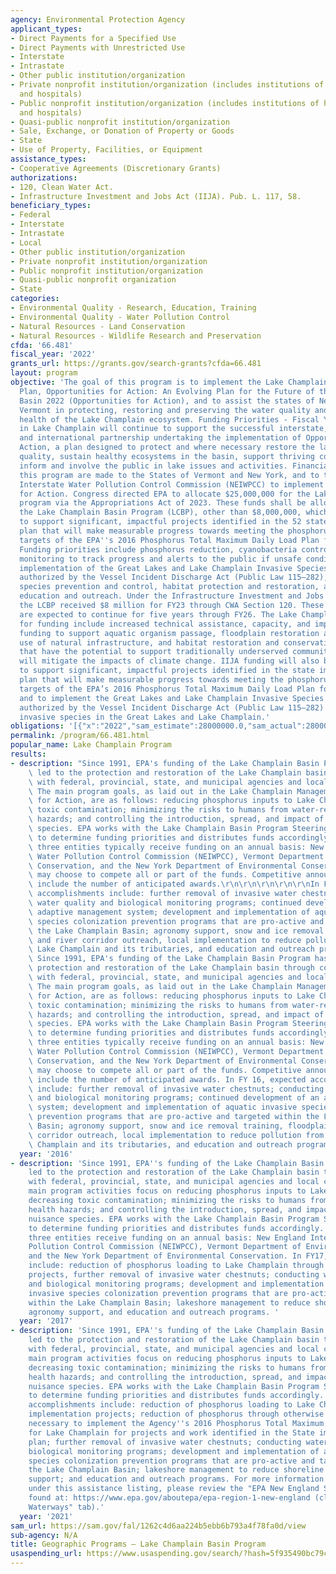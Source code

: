 ```yaml
---
agency: Environmental Protection Agency
applicant_types:
- Direct Payments for a Specified Use
- Direct Payments with Unrestricted Use
- Interstate
- Intrastate
- Other public institution/organization
- Private nonprofit institution/organization (includes institutions of higher education
  and hospitals)
- Public nonprofit institution/organization (includes institutions of higher education
  and hospitals)
- Quasi-public nonprofit institution/organization
- Sale, Exchange, or Donation of Property or Goods
- State
- Use of Property, Facilities, or Equipment
assistance_types:
- Cooperative Agreements (Discretionary Grants)
authorizations:
- 120, Clean Water Act.
- Infrastructure Investment and Jobs Act (IIJA). Pub. L. 117, 58.
beneficiary_types:
- Federal
- Interstate
- Intrastate
- Local
- Other public institution/organization
- Private nonprofit institution/organization
- Public nonprofit institution/organization
- Quasi-public nonprofit organization
- State
categories:
- Environmental Quality - Research, Education, Training
- Environmental Quality - Water Pollution Control
- Natural Resources - Land Conservation
- Natural Resources - Wildlife Research and Preservation
cfda: '66.481'
fiscal_year: '2022'
grants_url: https://grants.gov/search-grants?cfda=66.481
layout: program
objective: 'The goal of this program is to implement the Lake Champlain Basin Management
  Plan, Opportunities for Action: An Evolving Plan for the Future of the Lake Champlain
  Basin 2022 (Opportunities for Action), and to assist the states of New York and
  Vermont in protecting, restoring and preserving the water quality and ecological
  health of the Lake Champlain ecosystem. Funding Priorities - Fiscal Year 2023: Efforts
  in Lake Champlain will continue to support the successful interstate, interagency,
  and international partnership undertaking the implementation of Opportunities for
  Action, a plan designed to protect and where necessary restore the lake''s water
  quality, sustain healthy ecosystems in the basin, support thriving communities and
  inform and involve the public in lake issues and activities. Financial awards under
  this program are made to the States of Vermont and New York, and to the New England
  Interstate Water Pollution Control Commission (NEIWPCC) to implement Opportunities
  for Action. Congress directed EPA to allocate $25,000,000 for the Lake Champlain
  program via the Appropriations Act of 2023. These funds shall be allocated through
  the Lake Champlain Basin Program (LCBP), other than $8,000,000, which shall be directed
  to support significant, impactful projects identified in the 52 state implementation
  plan that will make measurable progress towards meeting the phosphorus reduction
  targets of the EPA''s 2016 Phosphorus Total Maximum Daily Load Plan for Lake Champlain.
  Funding priorities include phosphorus reduction, cyanobacteria control, water quality
  monitoring to track progress and alerts to the public if unsafe conditions exist,
  implementation of the Great Lakes and Lake Champlain Invasive Species Program as
  authorized by the Vessel Incident Discharge Act (Public Law 115–282), aquatic invasive
  species prevention and control, habitat protection and restoration, and environmental
  education and outreach. Under the Infrastructure Investment and Jobs Act (IIJA),
  the LCBP received $8 million for FY23 through CWA Section 120. These allocations
  are expected to continue for five years through FY26. The Lake Champlain priorities
  for funding include increased technical assistance, capacity, and implementation
  funding to support aquatic organism passage, floodplain restoration and flood mitigation,
  use of natural infrastructure, and habitat restoration and conservation programs
  that have the potential to support traditionally underserved communities and/or
  will mitigate the impacts of climate change. IIJA funding will also be prioritized
  to support significant, impactful projects identified in the state implementation
  plan that will make measurable progress towards meeting the phosphorus reduction
  targets of the EPA’s 2016 Phosphorus Total Maximum Daily Load Plan for Lake Champlain,
  and to implement the Great Lakes and Lake Champlain Invasive Species Program as
  authorized by the Vessel Incident Discharge Act (Public Law 115–282) to address
  invasive species in the Great Lakes and Lake Champlain.'
obligations: '[{"x":"2022","sam_estimate":28000000.0,"sam_actual":28000000.0,"usa_spending_actual":26050000.0},{"x":"2023","sam_estimate":33000000.0,"sam_actual":0.0,"usa_spending_actual":33361000.0},{"x":"2024","sam_estimate":33000000.0,"sam_actual":0.0,"usa_spending_actual":11597790.0}]'
permalink: /program/66.481.html
popular_name: Lake Champlain Program
results:
- description: "Since 1991, EPA's funding of the Lake Champlain Basin Program has\
    \ led to the protection and restoration of the Lake Champlain basin through coordination\
    \ with federal, provincial, state, and municipal agencies and local citizens.\
    \ The main program goals, as laid out in the Lake Champlain Management Plan Opportunities\
    \ for Action, are as follows: reducing phosphorus inputs to Lake Champlain; decreasing\
    \ toxic contamination; minimizing the risks to humans from water-related health\
    \ hazards; and controlling the introduction, spread, and impact of nonnative nuisance\
    \ species. EPA works with the Lake Champlain Basin Program Steering Committee\
    \ to determine funding priorities and distributes funds accordingly. The following\
    \ three entities typically receive funding on an annual basis: New England Interstate\
    \ Water Pollution Control Commission (NEIWPCC), Vermont Department of Environmental\
    \ Conservation, and the New York Department of Environmental Conservation. They\
    \ may choose to compete all or part of the funds. Competitive announcements typically\
    \ include the number of anticipated awards.\r\n\r\n\r\n\r\n\r\nIn FY 16, expected\
    \ accomplishments include: further removal of invasive water chestnuts; conducting\
    \ water quality and biological monitoring programs; continued development of an\
    \ adaptive management system; development and implementation of aquatic invasive\
    \ species colonization prevention programs that are pro-active and targeted within\
    \ the Lake Champlain Basin; agronomy support, snow and ice removal training, floodplain\
    \ and river corridor outreach, local implementation to reduce pollution from entering\
    \ Lake Champlain and its tributaries, and education and outreach programs. \r\n\
    \ Since 1991, EPA's funding of the Lake Champlain Basin Program has led to the\
    \ protection and restoration of the Lake Champlain basin through coordination\
    \ with federal, provincial, state, and municipal agencies and local citizens.\
    \ The main program goals, as laid out in the Lake Champlain Management Plan Opportunities\
    \ for Action, are as follows: reducing phosphorus inputs to Lake Champlain; decreasing\
    \ toxic contamination; minimizing the risks to humans from water-related health\
    \ hazards; and controlling the introduction, spread, and impact of nonnative nuisance\
    \ species. EPA works with the Lake Champlain Basin Program Steering Committee\
    \ to determine funding priorities and distributes funds accordingly. The following\
    \ three entities typically receive funding on an annual basis: New England Interstate\
    \ Water Pollution Control Commission (NEIWPCC), Vermont Department of Environmental\
    \ Conservation, and the New York Department of Environmental Conservation. They\
    \ may choose to compete all or part of the funds. Competitive announcements typically\
    \ include the number of anticipated awards. In FY 16, expected accomplishments\
    \ include: further removal of invasive water chestnuts; conducting water quality\
    \ and biological monitoring programs; continued development of an adaptive management\
    \ system; development and implementation of aquatic invasive species colonization\
    \ prevention programs that are pro-active and targeted within the Lake Champlain\
    \ Basin; agronomy support, snow and ice removal training, floodplain and river\
    \ corridor outreach, local implementation to reduce pollution from entering Lake\
    \ Champlain and its tributaries, and education and outreach programs. "
  year: '2016'
- description: 'Since 1991, EPA''s funding of the Lake Champlain Basin Program has
    led to the protection and restoration of the Lake Champlain basin through coordination
    with federal, provincial, state, and municipal agencies and local citizens. The
    main program activities focus on reducing phosphorus inputs to Lake Champlain;
    decreasing toxic contamination; minimizing the risks to humans from water-related
    health hazards; and controlling the introduction, spread, and impact of nonnative
    nuisance species. EPA works with the Lake Champlain Basin Program Steering Committee
    to determine funding priorities and distributes funds accordingly. The following
    three entities receive funding on an annual basis: New England Interstate Water
    Pollution Control Commission (NEIWPCC), Vermont Department of Environmental Conservation,
    and the New York Department of Environmental Conservation. In FY17, expected accomplishments
    include: reduction of phosphorus loading to Lake Champlain through implementation
    projects, further removal of invasive water chestnuts; conducting water quality
    and biological monitoring programs; development and implementation of aquatic
    invasive species colonization prevention programs that are pro-active and targeted
    within the Lake Champlain Basin; lakeshore management to reduce shoreline erosion,
    agronomy support, and education and outreach programs. '
  year: '2017'
- description: 'Since 1991, EPA''s funding of the Lake Champlain Basin Program has
    led to the protection and restoration of the Lake Champlain basin through coordination
    with federal, provincial, state, and municipal agencies and local citizens. The
    main program activities focus on reducing phosphorus inputs to Lake Champlain;
    decreasing toxic contamination; minimizing the risks to humans from water-related
    health hazards; and controlling the introduction, spread, and impact of nonnative
    nuisance species. EPA works with the Lake Champlain Basin Program Steering Committee
    to determine funding priorities and distributes funds accordingly.  In FY21, expected
    accomplishments include: reduction of phosphorus loading to Lake Champlain through
    implementation projects; reduction of phosphorus through otherwise unmet needs
    necessary to implement the Agency''s 2016 Phosphorus Total Maximum Daily Load
    for Lake Champlain for projects and work identified in the State implementation
    plan; further removal of invasive water chestnuts; conducting water quality and
    biological monitoring programs; development and implementation of aquatic invasive
    species colonization prevention programs that are pro-active and targeted within
    the Lake Champlain Basin; lakeshore management to reduce shoreline erosion; agronomy
    support; and education and outreach programs. For more information on accomplishments
    under this assistance listing, please review the "EPA New England Success Stories",
    found at: https://www.epa.gov/aboutepa/epa-region-1-new-england (click the "Healthier
    Waterways" tab).'
  year: '2021'
sam_url: https://sam.gov/fal/1262c4d6aa224b5ebb6b793a4f78fa0d/view
sub-agency: N/A
title: Geographic Programs – Lake Champlain Basin Program
usaspending_url: https://www.usaspending.gov/search/?hash=5f935490bc79c935c467fba7de5376c2
---
```

